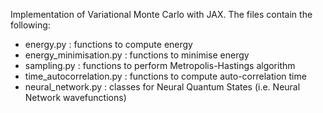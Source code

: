 Implementation of Variational Monte Carlo with JAX. The files contain the following:
- energy.py : functions to compute energy
- energy_minimisation.py : functions to minimise energy
- sampling.py : functions to perform Metropolis-Hastings algorithm
- time_autocorrelation.py : functions to compute auto-correlation time
- neural_network.py : classes for Neural Quantum States (i.e. Neural Network wavefunctions)
